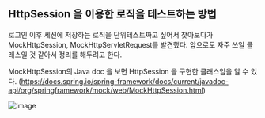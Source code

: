 ## HttpSession 을 이용한 로직을 테스트하는 방법

로그인 이후 세션에 저장하는 로직을 단위테스트짜고 싶어서 찾아보다가 MockHttpSession, MockHttpServletRequest를 발견했다.
앞으로도 자주 쓰일 클래스일 것 같아서 정리를 해두려고 한다. 


MockHttpSession의 Java doc 을 보면 HttpSession 을 구현한 클래스임을 알 수 있다. 
(https://docs.spring.io/spring-framework/docs/current/javadoc-api/org/springframework/mock/web/MockHttpSession.html)
 
![image](https://user-images.githubusercontent.com/47847993/79041986-efb24900-7c2e-11ea-9f12-1cd86bd8399f.png)


